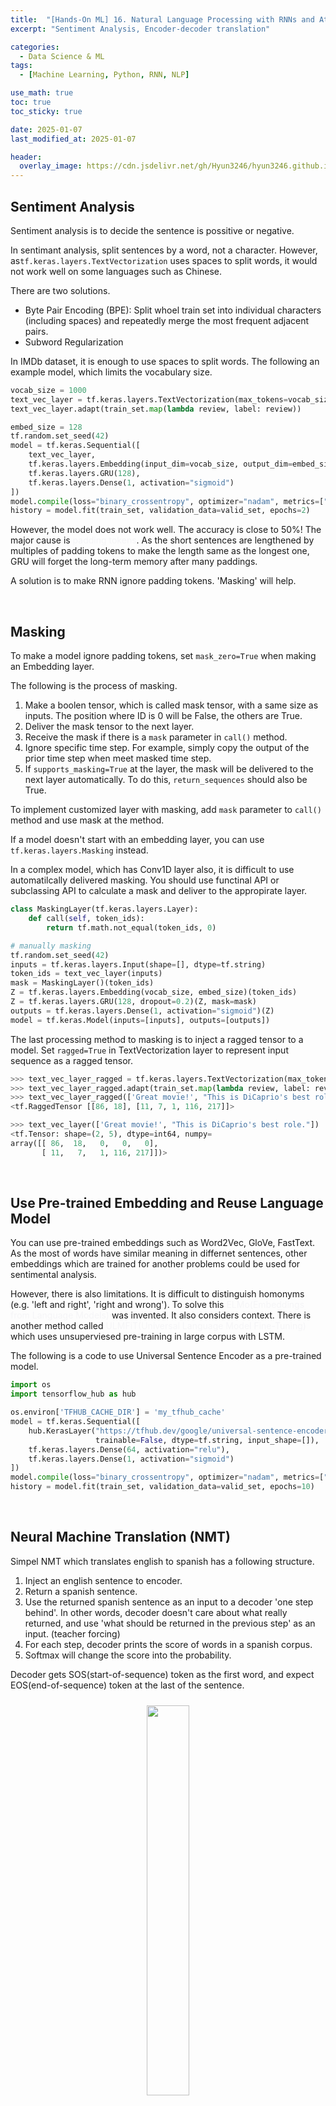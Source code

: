 ```yaml
---
title:  "[Hands-On ML] 16. Natural Language Processing with RNNs and Attention - 2"
excerpt: "Sentiment Analysis, Encoder-decoder translation"

categories:
  - Data Science & ML
tags:
  - [Machine Learning, Python, RNN, NLP]

use_math: true
toc: true
toc_sticky: true

date: 2025-01-07
last_modified_at: 2025-01-07

header:
  overlay_image: https://cdn.jsdelivr.net/gh/Hyun3246/hyun3246.github.io@master/image/overlay image/Hands-on ML.png
---
```

## Sentiment Analysis
Sentiment analysis is to decide the sentence is possitive or negative.

In sentimant analysis, split sentences by a word, not a character. However, as`tf.keras.layers.TextVectorization` uses spaces to split words, it would not work well on some languages such as Chinese.

There are two solutions.

- Byte Pair Encoding (BPE): Split whoel train set into individual characters (including spaces) and repeatedly merge the most frequent adjacent pairs. 
- Subword Regularization

In IMDb dataset, it is enough to use spaces to split words. The following an example model, which limits the vocabulary size.

```python
vocab_size = 1000
text_vec_layer = tf.keras.layers.TextVectorization(max_tokens=vocab_size)
text_vec_layer.adapt(train_set.map(lambda review, label: review))

embed_size = 128
tf.random.set_seed(42)
model = tf.keras.Sequential([
    text_vec_layer,
    tf.keras.layers.Embedding(input_dim=vocab_size, output_dim=embed_size),
    tf.keras.layers.GRU(128),
    tf.keras.layers.Dense(1, activation="sigmoid")
])
model.compile(loss="binary_crossentropy", optimizer="nadam", metrics=["accuracy"])
history = model.fit(train_set, validation_data=valid_set, epochs=2)
```

However, the model does not work well. The accuracy is close to 50%! The major cause is <span style="color:#F5F5F7">padding tokens</span>. As the short sentences are lengthened by multiples of padding tokens to make the length same as the longest one, GRU will forget the long-term memory after many paddings. 

A solution is to make RNN ignore padding tokens. 'Masking' will help.

<br/>

## Masking
To make a model ignore padding tokens, set `mask_zero=True` when making an Embedding layer.

The following is the process of masking.

1. Make a boolen tensor, which is called mask tensor, with a same size as inputs. The position where ID is 0 will be False, the others are True.
2. Deliver the mask tensor to the next layer.
3. Receive the mask if there is a `mask` parameter in `call()` method.
4. Ignore specific time step. For example, simply copy the output of the prior time step when meet masked time step.
5. If `supports_masking=True` at the layer, the mask will be delivered to the next layer automatically. To do this, `return_sequences` should also be True.

To implement customized layer with masking, add `mask` parameter to `call()` method and use mask at the method.

If a model doesn't start with an embedding layer, you can use `tf.keras.layers.Masking` instead.

In a complex model, which has Conv1D layer also, it is difficult to use automatilcally delivered masking. You should use functinal API or subclassing API to calculate a mask and deliver to the appropirate layer.

```python
class MaskingLayer(tf.keras.layers.Layer):
    def call(self, token_ids):
        return tf.math.not_equal(token_ids, 0)

# manually masking
tf.random.set_seed(42)
inputs = tf.keras.layers.Input(shape=[], dtype=tf.string)
token_ids = text_vec_layer(inputs)
mask = MaskingLayer()(token_ids)
Z = tf.keras.layers.Embedding(vocab_size, embed_size)(token_ids)
Z = tf.keras.layers.GRU(128, dropout=0.2)(Z, mask=mask)
outputs = tf.keras.layers.Dense(1, activation="sigmoid")(Z)
model = tf.keras.Model(inputs=[inputs], outputs=[outputs])
```
The last processing method to masking is to inject a ragged tensor to a model. Set `ragged=True` in TextVectorization layer to represent input sequence as a ragged tensor.

```python
>>> text_vec_layer_ragged = tf.keras.layers.TextVectorization(max_tokens=vocab_size, ragged=True)
>>> text_vec_layer_ragged.adapt(train_set.map(lambda review, label: review))
>>> text_vec_layer_ragged(['Great movie!', "This is DiCaprio's best role."])    # ragged tensor
<tf.RaggedTensor [[86, 18], [11, 7, 1, 116, 217]]>

>>> text_vec_layer(['Great movie!', "This is DiCaprio's best role."])       # normal tensor
<tf.Tensor: shape=(2, 5), dtype=int64, numpy=
array([[ 86,  18,   0,   0,   0],
       [ 11,   7,   1, 116, 217]])>
```

<br/>

## Use Pre-trained Embedding and Reuse Language Model
You can use pre-trained embeddings such as Word2Vec, GloVe, FastText. As the most of words have similar meaning in differnet sentences, other embeddings which are trained for another problems could be used for sentimental analysis.

However, there is also limitations. It is difficult to distinguish homonyms (e.g. 'left and right', 'right and wrong'). To solve this <span style="color:#F5F5F7">ELMo(Embeddings from Language Models)</span> was invented. It also considers context. There is another method called <span style="color:#F5F5F7">ULMFiT(Universal Language Model Fine-Tuning)</span> which uses unsuperviesed pre-training in large corpus with LSTM.

The following is a code to use Universal Sentence Encoder as a pre-trained model.

```python
import os
import tensorflow_hub as hub

os.environ['TFHUB_CACHE_DIR'] = 'my_tfhub_cache'
model = tf.keras.Sequential([
    hub.KerasLayer("https://tfhub.dev/google/universal-sentence-encoder/4",
                   trainable=False, dtype=tf.string, input_shape=[]),
    tf.keras.layers.Dense(64, activation="relu"),
    tf.keras.layers.Dense(1, activation="sigmoid")
])
model.compile(loss="binary_crossentropy", optimizer="nadam", metrics=["accuracy"])
history = model.fit(train_set, validation_data=valid_set, epochs=10)
```

<br/>

## Neural Machine Translation (NMT)
Simpel NMT which translates english to spanish has a following structure.

1. Inject an english sentence to encoder.
2. Return a spanish sentence.
3. Use the returned spanish sentence as an input to a decoder 'one step behind'. In other words, decoder doesn't care about what really returned, and use 'what should be returned in the previous step' as an input. (teacher forcing)
4. For each step, decoder prints the score of words in a spanish corpus.
5. Softmax will change the score into the probability.

Decoder gets SOS(start-of-sequence) token as the first word, and expect EOS(end-of-sequence) token at the last of the sentence.
<br/>
<figure style="display:block; text-align:center;">
  <img src="https://cdn.jsdelivr.net/gh/Hyun3246/hyun3246.github.io@master/image/Hands-On ML/Structure of Endocer-Decoder translator.png"
       style="width: 40%; height: auto; margin:10px">
</figure>
<br/>

During prediction, there is no sentence to inject to decoder(because there is no target sentence). Instead, inject the prior output of decoder.

<br/>
<figure style="display:block; text-align:center;">
  <img src="https://cdn.jsdelivr.net/gh/Hyun3246/hyun3246.github.io@master/image/Hands-On ML/Structure of Endocer-Decoder during prediction.png"
       style="width: 40%; height: auto; margin:10px">
</figure>
<br/>

Let's build a model. After parsing and shuffling, two TextVectorization model are needed for each language.

```python
vocab_size = 1000
max_length = 50     # max length of sentence in a dataset
text_vec_layer_en = tf.keras.layers.TextVectorization(vocab_size, output_sequence_length=max_length)
text_vec_layer_es = tf.keras.layers.TextVectorization(vocab_size, output_sequence_length=max_length)
text_vec_layer_en.adapt(sentences_en)
text_vec_layer_es.adapt([f"startofseq {s} endofseq" for s in sentences_es])     # for spanish, add SOS and EOS
```
As the model is not sequential, we use functional API.

We need two text inputs, one for encoder and the other for decoder. And encode the sentences use TextVectorization layer.

```python
# prepare inputs
encoder_inputs = tf.keras.layers.Input(shape=[], dtype=tf.string)
decoder_inputs = tf.keras.layers.Input(shape=[], dtype=tf.string)

# encoding
embed_size=128
encoder_inputs_ids = text_vec_layer_en(encoder_inputs)
decoder_inputs_ids = text_vec_layer_es(decoder_inputs)
encoder_embeddings_layer = tf.keras.layers.Embedding(vocab_size, embed_size, mask_zero=True)
decoder_embeddings_layer = tf.keras.layers.Embedding(vocab_size, embed_size, mask_zero=True)
encoder_embeddings = encoder_embeddings_layer(encoder_inputs_ids)
decoder_embeddings = decoder_embeddings_layer(decoder_inputs_ids)
```

Then, deliver embedded inputs to encoder.

```python
# encoder
encoder = tf.keras.layers.LSTM(512, return_state=True)
encoder_outputs, *encoder_state = encoder(encoder_embeddings)

# decoder
decoder = tf.keras.layers.LSTM(512, return_sequences=True)
decoder_outputs = decoder(decoder_embeddings, initial_state=encoder_state)

# get probability
output_layer = tf.keras.layers.Dense(vocab_size, activation="softmax")
Y_proba = output_layer(decoder_outputs)
```
After compiling and training, the model will work.

However, making a prediciton is not simple. It would not work by calling `model.predict()`. As decoder expects the predicted word of the prior step as an input, <span style="color:#F5F5F7">we can build a customized memory cell that records the previous outputs</span>, or <span style="color:#F5F5F7">call model multiple times and predict one word more for each step</span>.

The following function repeatedly predicts one word at a time and stop when meet EOS.

```python
def translate(sentence_en):
    translation = ''
    for word_idx in range(max_length):
        X = np.array([sentence_en])
        X_dec = np.array(['startofseq ' + translation])
        y_proba = model.predict((X, X_dec))[0, word_idx]
        predicted_word_id = np.argmax(y_proba)
        predicted_word = text_vec_layer_es.get_vocabulary()[predicted_word_id]
        if predicted_word == 'endofseq':
            break
        translation += ' ' + predicted_word
    return translation.strip()
```
<br/>

[Go for Codes](https://github.com/Hyun3246/Warehouse/blob/8240f332bfdf1b8dac1ea2695cb1929738226ba5/Hands-On%20ML/Chapter_16_NLP_with_RNNs_and_Attention.ipynb)


<br/>
<br/>

*All images, except those with separate source indications, are excerpted from lecture materials.*
